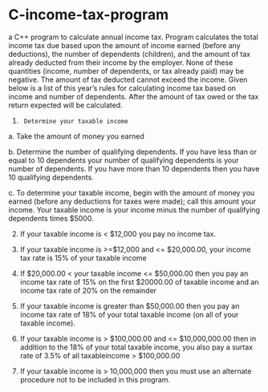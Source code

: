 # C-income-tax-program

 a C++ program to calculate annual income tax. Program calculates the total income tax due based upon the amount of income earned (before any deductions), the number of dependents (children), and the amount of tax already deducted from their income by the employer. None of these quantities (income, number of dependents, or tax already paid) may be negative.  The amount of tax deducted cannot exceed the income.  Given below is a list of this year’s rules for calculating income tax based on income and number of dependents.  After the amount of tax owed or the tax return expected will be calculated. 
 
 1)      Determine your taxable income

a. Take the amount of money you earned

b. Determine the number of qualifying dependents. If you have less than or equal to 10 dependents your number of qualifying dependents is your number of dependents.  If you have more than 10 dependents then you have 10 qualifying dependents.

c. To determine your taxable income, begin with the amount of money you earned (before any deductions for taxes were made); call this amount your income.  Your taxable income is your income minus the number of qualifying dependents times $5000.

2)  If your taxable income is < $12,000 you pay no income tax.

3) If your taxable income is >=$12,000 and <= $20,000.00,  your income tax rate is  15%  of your taxable income

4) If  $20,000.00 < your taxable income <= $50,000.00  then you pay an income tax rate of 15% on the first $20000.00 of taxable income and an income tax rate of 20% on the remainder

5)  If your taxable income is greater than $50,000.00 then you pay an income tax rate of 18% of your total taxable income (on all of your taxable income).

6)   If your taxable income is > $100,000.00 and <= $10,000,000.00 then in addition to the 18%  of your total taxable income, you also pay a surtax rate of 3.5% of all taxableincome > $100,000.00

7)  If your taxable income is > 10,000,000 then you must use an alternate procedure not to be included in this program.
